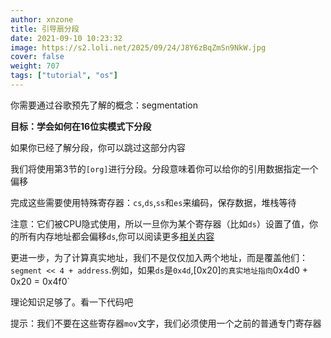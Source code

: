 ```yaml
---
author: xnzone 
title: 引导扇分段
date: 2021-09-10 10:23:32
image: https://s2.loli.net/2025/09/24/J8Y6zBqZmSn9NkW.jpg
cover: false
weight: 707
tags: ["tutorial", "os"]
---
```


你需要通过谷歌预先了解的概念：segmentation

**目标：学会如何在16位实模式下分段**

如果你已经了解分段，你可以跳过这部分内容

我们将使用第3节的`[org]`进行分段。分段意味着你可以给你的引用数据指定一个偏移

完成这些需要使用特殊寄存器：`cs`,`ds`,`ss`和`es`来编码，保存数据，堆栈等待

注意：它们被CPU隐式使用，所以一旦你为某个寄存器（比如`ds`）设置了值，你的所有内存地址都会偏移`ds`,你可以阅读更多[相关内容](http://wiki.osdev.org/Segmentation)

更进一步，为了计算真实地址，我们不是仅仅加入两个地址，而是覆盖他们：`segment << 4 + address`.例如，如果`ds`是`0x4d`,[0x20]`的真实地址指向`0x4d0 + 0x20 = 0x4f0`

理论知识足够了。看一下代码吧

提示：我们不要在这些寄存器`mov`文字，我们必须使用一个之前的普通专门寄存器